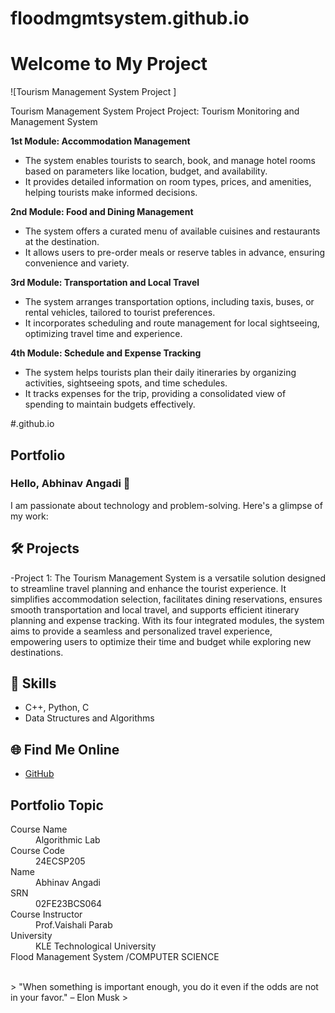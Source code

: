 # floodmgmtsystem.github.io
# Welcome to My Project

![Tourism Management System Project ]

Tourism Management System Project
Project: Tourism Monitoring and Management System

**1st Module: Accommodation Management**  
- The system enables tourists to search, book, and manage hotel rooms based on parameters like location, budget, and availability.  
- It provides detailed information on room types, prices, and amenities, helping tourists make informed decisions.  

**2nd Module: Food and Dining Management**  
- The system offers a curated menu of available cuisines and restaurants at the destination.  
- It allows users to pre-order meals or reserve tables in advance, ensuring convenience and variety.  

**3rd Module: Transportation and Local Travel**  
- The system arranges transportation options, including taxis, buses, or rental vehicles, tailored to tourist preferences.  
- It incorporates scheduling and route management for local sightseeing, optimizing travel time and experience.  

**4th Module: Schedule and Expense Tracking**  
- The system helps tourists plan their daily itineraries by organizing activities, sightseeing spots, and time schedules.  
- It tracks expenses for the trip, providing a consolidated view of spending to maintain budgets effectively.  


#.github.io  

## Portfolio

### Hello, Abhinav Angadi 👋

I am passionate about technology and problem-solving. Here's a glimpse of my work:

## 🛠 Projects
-Project 1: The Tourism Management System is a versatile solution designed to streamline travel planning and enhance the tourist experience. It simplifies accommodation selection, facilitates dining reservations, ensures smooth transportation and local travel, and supports efficient itinerary planning and expense tracking. With its four integrated modules, the system aims to provide a seamless and personalized travel experience, empowering users to optimize their time and budget while exploring new destinations.


## 🚀 Skills
- C++, Python, C
- Data Structures and Algorithms

## 🌐 Find Me Online
- [GitHub](https://github.com/Vaibhav-Thabbannavar)


## Portfolio Topic

<dl>
<dt>Course Name</dt>
<dd>Algorithmic Lab</dd>
<dt>Course Code</dt>
<dd>24ECSP205</dd>
<dt>Name</dt>
<dd>Abhinav Angadi</dd>
<dt>SRN</dt>
<dd>02FE23BCS064</dd>
<dt>Course Instructor</dt>
<dd>Prof.Vaishali Parab</dd>
<dt>University</dt>
<dd>KLE Technological University</dd>
<dt>Flood Management System /COMPUTER SCIENCE</dt>
</dl>

<br> 
> "When something is important enough, you do it even if the odds are not in your favor." – Elon Musk
>
